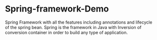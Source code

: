 # Spring-framework-Demo
Spring Framework with all the features including annotations and lifecycle of the spring bean.
Spring is the framework in Java with Inversion of conversion container in order to build any type of application.
